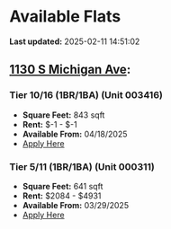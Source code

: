 # Available Flats

**Last updated:** 2025-02-11 14:51:02

## [1130 S Michigan Ave](https://1130smichigan.com/wp-json/floorplans/v1/available-units):
### Tier 10/16 (1BR/1BA) (Unit 003416)
- **Square Feet:** 843 sqft
- **Rent:** $-1 - $-1
- **Available From:** 04/18/2025
- [Apply Here](https://1130smichigan.securecafe.com/onlineleasing/eleven-thirty/oleapplication.aspx?stepname=RentalOptions&myOlePropertyId=638530&FloorPlanID=2321073&UnitID=11313011&header=1)

### Tier 5/11 (1BR/1BA) (Unit 000311)
- **Square Feet:** 641 sqft
- **Rent:** $2084 - $4931
- **Available From:** 03/29/2025
- [Apply Here](https://1130smichigan.securecafe.com/onlineleasing/eleven-thirty/oleapplication.aspx?stepname=RentalOptions&myOlePropertyId=638530&FloorPlanID=2321070&UnitID=11312586&header=1)

